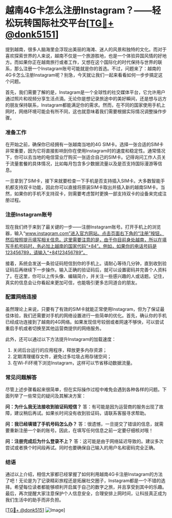 # 越南4G卡怎么注册Instagram？——轻松玩转国际社交平台[[TG💪+ @donk5151](https://t.me/s/donk5151)]

提到越南，很多人脑海里会浮现出美丽的海滩、迷人的风景和独特的文化。而对于喜欢探索世界的人来说，越南不仅是一个旅游胜地，也是一个体验异国风情的好地方。而如果你正在越南旅行或者工作，又想在这个国际化的时代保持与世界的联系，那么注册一个Instagram账号可能就是你的首选。不过，问题来了：越南的4G卡怎么注册Instagram呢？别急，今天就让我们一起来看看如何一步步搞定这个问题。

首先，我们需要了解的是，Instagram是一个全球性的社交媒体平台，它允许用户通过照片和视频分享生活点滴。无论你是想记录旅途中的美好瞬间，还是想与远方的朋友保持联系，Instagram都能满足你的需求。然而，在不同的国家使用手机上网时，网络环境可能会有所不同，这也就意味着我们需要根据实际情况调整操作步骤。

### 准备工作

在开始之前，确保你已经拥有一张越南当地的4G SIM卡。选择一张合适的SIM卡非常重要，因为它将直接影响到你在使用Instagram时的速度和稳定性。通常情况下，你可以去当地的电信营业厅购买一张适合自己的SIM卡。记得询问工作人员关于流量套餐的具体情况，比如每月包含多少数据流量以及是否支持国际漫游等信息。

一旦拿到了SIM卡，接下来就要检查一下手机是否支持插入SIM卡。大多数智能手机都支持双卡功能，因此你可以直接将原装SIM卡取出并插入新的越南SIM卡。当然，如果你的手机不支持双卡，则需要考虑暂时更换一部支持双卡的设备来完成注册过程。

### 注册Instagram账号

现在我们终于来到了最关键的一步——注册Instagram账号。打开手机上的浏览器，输入“www.instagram.com”进入官方网站。点击页面右下角的“注册”按钮，然后按照提示填写相关信息。这里需要注意的是，由于你目前身处越南，所以在填写手机号码时，务必加上越南的国家代码“+84”。例如，如果你的电话号码是123456789，请输入“+84123456789”。

接着，系统会发送一条验证码短信到你的手机上。请耐心等待几分钟，直到收到验证码后再继续下一步操作。输入正确的验证码后，就可以设置密码并完善个人资料了。在这里，你可以上传头像、编辑简介，并关注一些感兴趣的人或话题。记住，真实的信息会让你看起来更加可信，也能吸引更多志同道合的朋友。

### 配置网络连接

虽然理论上来说，只要有了有效的SIM卡就能正常使用Instagram，但为了保证最佳体验，我们还需要对手机的网络设置进行一些简单的优化。首先，确认你的手机已经成功连接到了越南的4G网络。如果发现信号较弱或者网速不够快，可以尝试重启手机或者切换至其他运营商提供的网络服务。

此外，还可以通过以下方法提升Instagram的加载速度：
1. 关闭后台运行的应用程序，释放更多内存资源；
2. 定期清理缓存文件，避免过多垃圾占用存储空间；
3. 在Wi-Fi环境下浏览Instagram，这样可以节省移动数据流量。

### 常见问题解答

尽管上述步骤看起来很简单，但在实际操作过程中难免会遇到各种各样的问题。下面列举了一些常见的疑问及其解决方案：

**问：为什么我无法接收到验证码短信？**
答：有可能是因为运营商的服务出现了故障，建议稍后再试。如果长时间没有收到验证码，请联系客服寻求帮助。

**问：我已经填错了手机号码怎么办？**
答：很遗憾，一旦提交了错误的信息，就需要重新注册一个新的账号。因此，在填写任何信息之前一定要仔细核对哦！

**问：注册完成后为什么登录不上？**
答：这可能是由于网络延迟导致的。建议多次尝试或者换个时间段再试。同时也要确保自己输入的用户名和密码完全正确。

### 结语

通过以上介绍，相信大家都已经掌握了如何利用越南4G卡注册Instagram的方法了吧！无论是为了记录精彩旅程还是拓展社交圈子，Instagram都是一个不错的选择。希望每位读者都能够顺利开启属于自己的数字之旅，并且享受到其中的乐趣。最后，再次提醒大家注意保护个人信息安全，合理安排上网时间，让科技真正成为我们生活中的助手而非负担。

[[TG💪+ @donk5151](https://t.me/s/donk5151) ![Image](https://i.postimg.cc/rwNCRYN7/Snipaste-2025-04-30-17-27-05.png)]